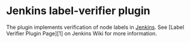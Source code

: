Jenkins label-verifier plugin
=====================

The plugin implements verification of node labels in [Jenkins](https://jenkins.io). 
See [Label Verifier Plugin Page][1] on Jenkins Wiki for more information.

